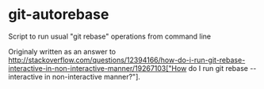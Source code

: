 # git-autorebase
Script to run usual "git rebase" operations from command line

Originaly written as an answer to http://stackoverflow.com/questions/12394166/how-do-i-run-git-rebase-interactive-in-non-interactive-manner/19267103["How do I run git rebase --interactive in non-interactive manner?"].
